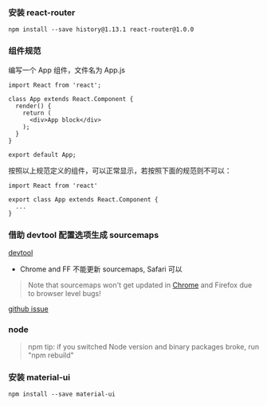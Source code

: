### 安装 react-router

```
npm install --save history@1.13.1 react-router@1.0.0
```

### 组件规范

编写一个 App 组件，文件名为 App.js
```
import React from 'react';

class App extends React.Component {
  render() {
    return (
      <div>App block</div>
    );
  }
}

export default App;
```

按照以上规范定义的组件，可以正常显示，若按照下面的规范则不可以：

```
import React from 'react'

export class App extends React.Component {
  ...
}
```

### 借助 devtool 配置选项生成 sourcemaps

[devtool](https://webpack.github.io/docs/configuration.html#devtool)

* Chrome and FF 不能更新 sourcemaps, Safari 可以

>Note that sourcemaps won't get updated in [Chrome](https://code.google.com/p/chromium/issues/detail?id=492902) and Firefox due to browser level bugs!

[github issue](https://github.com/survivejs/webpack_react/issues/204)

### node

>npm tip: if you switched Node version and binary packages broke, run "npm rebuild"

### 安装 material-ui

```
npm install --save material-ui
```
